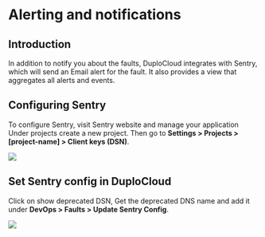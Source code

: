 # Alerting and notifications

## Introduction <a href="#0-toc-title" id="0-toc-title"></a>

In addition to notify you about the faults, DuploCloud integrates with Sentry, which will send an Email alert for the fault. It also provides a view that aggregates all alerts and events.

## Configuring Sentry <a href="#1-toc-title" id="1-toc-title"></a>

To configure Sentry, visit Sentry website and manage your application Under projects create a new project. Then go to **Settings > Projects > \[project-name] > Client keys (DSN)**.

![](https://duplocloud.com/wp-content/uploads/2021/11/sentry.png)

## Set Sentry config in DuploCloud <a href="#2-toc-title" id="2-toc-title"></a>

Click on show deprecated DSN, Get the deprecated DNS name and add it under **DevOps > Faults > Update Sentry Config**.

![](https://duplocloud.com/wp-content/uploads/2021/11/duplo-sentry.png)
